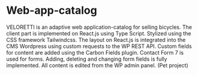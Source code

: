 #  Web-app-catalog
VELORETTI is an adaptive web application-catalog for selling bicycles.
The client part is implemented on React.js using Type Script.
Stylized using the CSS framework Tailwindcss.
The layout on React.js is integrated into the CMS Wordpress using custom requests to the WP REST API.
Custom fields for content are added using the Carbon Fields plugin.
Contact Form 7 is used for forms. 
Adding, deleting and changing form fields is fully implemented.
All content is edited from the WP admin panel.
(Pet project)

